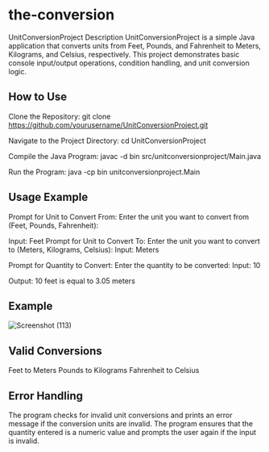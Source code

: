 # the-conversion
UnitConversionProject
Description
UnitConversionProject is a simple Java application that converts units from Feet, Pounds, and Fahrenheit to Meters, Kilograms, and Celsius, respectively. This project demonstrates basic console input/output operations, condition handling, and unit conversion logic.

## How to Use
Clone the Repository:
git clone https://github.com/yourusername/UnitConversionProject.git

Navigate to the Project Directory:
cd UnitConversionProject

Compile the Java Program:
javac -d bin src/unitconversionproject/Main.java

Run the Program:
java -cp bin unitconversionproject.Main

## Usage Example

Prompt for Unit to Convert From:
Enter the unit you want to convert from (Feet, Pounds, Fahrenheit):

Input: Feet
Prompt for Unit to Convert To:
Enter the unit you want to convert to (Meters, Kilograms, Celsius):
Input: Meters

Prompt for Quantity to Convert:
Enter the quantity to be converted:
Input: 10

Output:
10 feet is equal to 3.05 meters

## Example
![Screenshot (113)](https://github.com/user-attachments/assets/802c9e4b-0d32-43c0-823c-bc86a0f4b693)


## Valid Conversions

Feet to Meters
Pounds to Kilograms
Fahrenheit to Celsius

## Error Handling

The program checks for invalid unit conversions and prints an error message if the conversion units are invalid.
The program ensures that the quantity entered is a numeric value and prompts the user again if the input is invalid.
